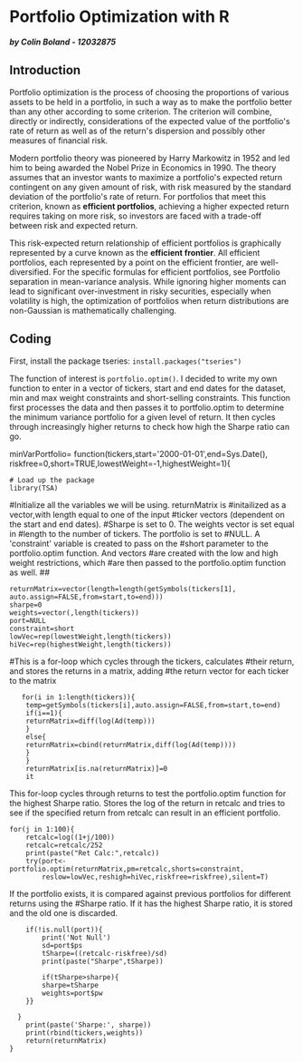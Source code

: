 __Portfolio Optimization with R__ 
===================================
***by Colin Boland - 12032875***

## Introduction

Portfolio optimization is the process of choosing the proportions of various assets to be held in a portfolio, in such a way as to make the portfolio better than any other according to some criterion. The criterion will combine, directly or indirectly, considerations of the expected value of the portfolio's rate of return as well as of the return's dispersion and possibly other measures of financial risk.

Modern portfolio theory was pioneered by Harry Markowitz in 1952 and led him to being awarded the Nobel Prize in Economics in 1990. The theory assumes that an investor wants to maximize a portfolio's expected return contingent on any given amount of risk, with risk measured by the standard deviation of the portfolio's rate of return. For portfolios that meet this criterion, known as **efficient portfolios**, achieving a higher expected return requires taking on more risk, so investors are faced with a trade-off between risk and expected return. 

This risk-expected return relationship of efficient portfolios is graphically represented by a curve known as the **efficient frontier**. All efficient portfolios, each represented by a point on the efficient frontier, are well-diversified. For the specific formulas for efficient portfolios, see Portfolio separation in mean-variance analysis. While ignoring higher moments can lead to significant over-investment in risky securities, especially when volatility is high, the optimization of portfolios when return distributions are non-Gaussian is mathematically challenging.


## Coding

First, install the package tseries:
``install.packages("tseries")``

The function of interest is `portfolio.optim()`. I decided to write my own function to enter in a vector of tickers, start and end dates for the dataset, min and max weight constraints and short-selling constraints. This function first processes the data and then passes it to portfolio.optim to determine the minimum variance portfolio for a given level of return. It then cycles through increasingly higher returns to check how high the Sharpe ratio can go.

minVarPortfolio= function(tickers,start='2000-01-01',end=Sys.Date(),
riskfree=0,short=TRUE,lowestWeight=-1,highestWeight=1){

```
# Load up the package
library(TSA)
```
#Initialize all the variables we will be using. returnMatrix is 
#initailized as a vector,with length equal to one of the input 
#ticker vectors (dependent on the start and end dates).
#Sharpe is set to 0. The weights vector is set equal in 
#length to the number of tickers. The portfolio is set to 
#NULL. A 'constraint' variable is created to pass on the 
#short parameter to the portfolio.optim function. And vectors 
#are created with the low and high weight restrictions, which
#are then passed to the portfolio.optim function as well. ##


```
returnMatrix=vector(length=length(getSymbols(tickers[1],
auto.assign=FALSE,from=start,to=end)))
sharpe=0
weights=vector(,length(tickers))
port=NULL
constraint=short
lowVec=rep(lowestWeight,length(tickers))
hiVec=rep(highestWeight,length(tickers))
```

#This is a for-loop which cycles through the tickers, calculates 
#their return, and stores the returns in a matrix, adding 
#the return vector for each ticker to the matrix

```
   for(i in 1:length(tickers)){
	temp=getSymbols(tickers[i],auto.assign=FALSE,from=start,to=end)
	if(i==1){
	returnMatrix=diff(log(Ad(temp)))
	}
	else{
	returnMatrix=cbind(returnMatrix,diff(log(Ad(temp))))
	}
    }
    returnMatrix[is.na(returnMatrix)]=0
    it
```

This for-loop cycles through returns to test the portfolio.optim function for the highest Sharpe ratio. Stores the log of the return in retcalc and tries to see if the specified return from retcalc can result in an efficient portfolio.
 

```
for(j in 1:100){
	retcalc=log((1+j/100))
	retcalc=retcalc/252
	print(paste("Ret Calc:",retcalc))
	try(port<-portfolio.optim(returnMatrix,pm=retcalc,shorts=constraint,
		reslow=lowVec,reshigh=hiVec,riskfree=riskfree),silent=T)
```
If the portfolio exists, it is compared against previous portfolios for different returns using the #Sharpe ratio. If it has the highest Sharpe ratio, it is stored and the old one is discarded.
```
	if(!is.null(port)){
        print('Not Null')
        sd=port$ps
        tSharpe=((retcalc-riskfree)/sd)
        print(paste("Sharpe",tSharpe))

        if(tSharpe>sharpe){
	    sharpe=tSharpe
	    weights=port$pw
	}}

  }
    print(paste('Sharpe:', sharpe))
    print(rbind(tickers,weights))
    return(returnMatrix)
}
```
